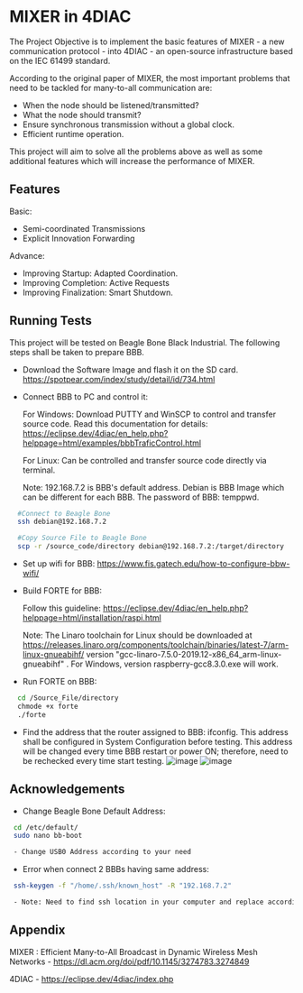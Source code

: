 
# MIXER in 4DIAC

The Project Objective is to implement the basic features of MIXER - a new communication protocol - into 4DIAC - an open-source infrastructure based on the IEC 61499 standard.

According to the original paper of MIXER, the most important problems that need to be tackled for many-to-all communication are:

- When the node should be listened/transmitted?
- What the node should transmit?
- Ensure synchronous transmission without a global clock.
- Efficient runtime operation.

This project will aim to solve all the problems above as well as some additional features which will increase the performance of MIXER.

## Features
Basic:

- Semi-coordinated Transmissions
- Explicit Innovation Forwarding


Advance: 
- Improving Startup: Adapted Coordination.
- Improving Completion: Active Requests
- Improving Finalization: Smart Shutdown.


## Running Tests

This project will be tested on Beagle Bone Black Industrial. The following steps shall be taken to prepare BBB.

- Download the Software Image and flash it on the SD card. https://spotpear.com/index/study/detail/id/734.html
- Connect BBB to PC and control it:
    
    For Windows: Download PUTTY and WinSCP to control and transfer source code. Read this documentation for details: https://eclipse.dev/4diac/en_help.php?helppage=html/examples/bbbTraficControl.html

    For Linux: Can be controlled and transfer source code directly via terminal.

  Note: 192.168.7.2 is BBB's default address.
    Debian is BBB Image which can be different for each BBB.
    The password of BBB: temppwd.
```bash
  #Connect to Beagle Bone
  ssh debian@192.168.7.2

  #Copy Source File to Beagle Bone
  scp -r /source_code/directory debian@192.168.7.2:/target/directory

```



- Set up wifi for BBB: https://www.fis.gatech.edu/how-to-configure-bbw-wifi/

- Build FORTE for BBB:

     Follow this guideline: https://eclipse.dev/4diac/en_help.php?helppage=html/installation/raspi.html
    
     Note: The Linaro toolchain for Linux should be downloaded at https://releases.linaro.org/components/toolchain/binaries/latest-7/arm-linux-gnueabihf/
          version "gcc-linaro-7.5.0-2019.12-x86_64_arm-linux-gnueabihf" . For Windows, version raspberry-gcc8.3.0.exe will work.

- Run FORTE on BBB:

```bash
  cd /Source_File/directory
  chmode +x forte
  ./forte
```
- Find the address that the router assigned to BBB: ifconfig. This address shall be configured in System Configuration before testing. This address will be changed every time BBB restart or power ON; therefore, need to be rechecked every time start testing.
  ![image](https://github.com/TuyetHan/DistributedWirelessControl/assets/44611883/7d7ba43e-c758-47a7-bfed-e8f567be06bc)
  ![image](https://github.com/TuyetHan/DistributedWirelessControl/assets/44611883/142552ae-e788-45b4-96c6-764987ba773f)

## Acknowledgements

 - Change Beagle Bone Default Address:
 ```bash
  cd /etc/default/
  sudo nano bb-boot

  - Change USB0 Address according to your need
```

 - Error when connect 2 BBBs having same address:
 ```bash
  ssh-keygen -f "/home/.ssh/known_host" -R "192.168.7.2"

  - Note: Need to find ssh location in your computer and replace accordingly, also "192.168.7.2" also shall be replaced by BBB default address (if you already changed it)
```


## Appendix

MIXER : Efficient Many-to-All Broadcast in Dynamic Wireless
Mesh Networks - https://dl.acm.org/doi/pdf/10.1145/3274783.3274849

4DIAC - https://eclipse.dev/4diac/index.php




